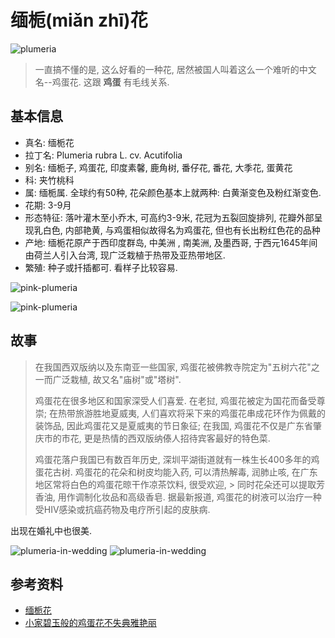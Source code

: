 # 缅栀(miǎn zhī)花

![plumeria](https://cloud.githubusercontent.com/assets/36899/3790179/1c054b0a-1aed-11e4-81a4-28f0fcf25028.jpg)

> 一直搞不懂的是, 这么好看的一种花, 居然被国人叫着这么一个难听的中文名--鸡蛋花. 这跟 **鸡蛋** 有毛线关系.

## 基本信息

- 真名: 缅栀花
- 拉丁名: Plumeria rubra L. cv. Acutifolia
- 别名: 缅栀子, 鸡蛋花, 印度素馨, 鹿角树, 番仔花, 番花, 大季花, 蛋黄花
- 科: 夹竹桃科
- 属: 缅栀属. 全球约有50种, 花朵颜色基本上就两种: 白黄渐变色及粉红渐变色.
- 花期: 3-9月
- 形态特征: 落叶灌木至小乔木, 可高约3-9米, 花冠为五裂回旋排列, 花瓣外部呈现乳白色, 内部艳黄, 与鸡蛋相似故得名为鸡蛋花, 但也有长出粉红色花的品种
- 产地: 缅栀花原产于西印度群岛, 中美洲 , 南美洲, 及墨西哥, 于西元1645年间由荷兰人引入台湾, 现广泛栽植于热带及亚热带地区. 
- 繁殖: 种子或扦插都可. 看样子比较容易.

![pink-plumeria](https://cloud.githubusercontent.com/assets/36899/3790180/1e657d98-1aed-11e4-8a0d-d1ef3a1ed8eb.jpg)

![pink-plumeria](https://cloud.githubusercontent.com/assets/36899/3790217/823032c0-1af0-11e4-9999-a21748d8e53d.jpg)

## 故事

> 在我国西双版纳以及东南亚一些国家, 鸡蛋花被佛教寺院定为"五树六花"之一而广泛栽植, 故又名"庙树"或"塔树".
>
> 鸡蛋花在很多地区和国家深受人们喜爱. 在老挝, 鸡蛋花被定为国花而备受尊崇;
> 在热带旅游胜地夏威夷, 人们喜欢将采下来的鸡蛋花串成花环作为佩戴的装饰品, 因此鸡蛋花又是夏威夷的节日象征;
> 在我国, 鸡蛋花不仅是广东省肇庆市的市花, 更是热情的西双版纳傣人招待宾客最好的特色菜.
>
> 鸡蛋花落户我国已有数百年历史, 深圳平湖街道就有一株生长400多年的鸡蛋花古树.
> 鸡蛋花的花朵和树皮均能入药, 可以清热解毒, 润肺止咳, 在广东地区常将白色的鸡蛋花晾干作凉茶饮料, 很受欢迎, > 同时花朵还可以提取芳香油, 用作调制化妆品和高级香皂.
> 据最新报道, 鸡蛋花的树液可以治疗一种受HIV感染或抗癌药物及电疗所引起的皮肤病.


出现在婚礼中也很美.

![plumeria-in-wedding](https://cloud.githubusercontent.com/assets/36899/3790209/50823da4-1af0-11e4-92b7-8c1fb222939d.jpg)
![plumeria-in-wedding](https://cloud.githubusercontent.com/assets/36899/3790216/80f0580e-1af0-11e4-86cc-79bfb2bc72c0.jpg)

## 参考资料

- [缅栀花](http://zh.wikipedia.org/wiki/%E7%B7%AC%E6%A2%94%E8%8A%B1)
- [小家碧玉般的鸡蛋花不失典雅艳丽](http://news.ts.cn/content/2009-07/30/content_4365010.htm)
